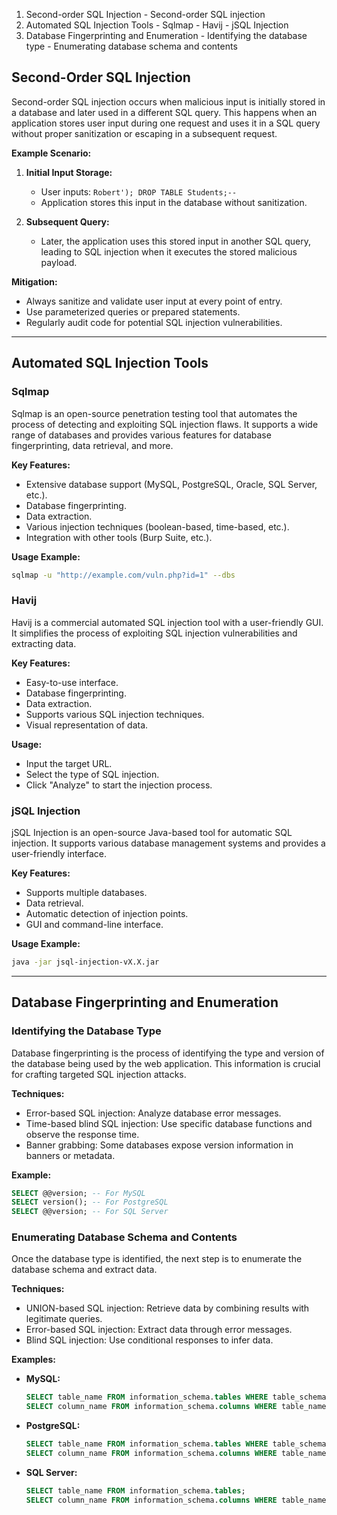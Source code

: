   1. Second-order SQL Injection
	 - Second-order SQL injection
   2. Automated SQL Injection Tools
     - Sqlmap
     - Havij
     - jSQL Injection
   3. Database Fingerprinting and Enumeration
     - Identifying the database type
     - Enumerating database schema and contents
## Second-Order SQL Injection

Second-order SQL injection occurs when malicious input is initially stored in a database and later used in a different SQL query. This happens when an application stores user input during one request and uses it in a SQL query without proper sanitization or escaping in a subsequent request.

**Example Scenario:**
1. **Initial Input Storage:**
   - User inputs: `Robert'); DROP TABLE Students;--`
   - Application stores this input in the database without sanitization.
   
2. **Subsequent Query:**
   - Later, the application uses this stored input in another SQL query, leading to SQL injection when it executes the stored malicious payload.

**Mitigation:**
- Always sanitize and validate user input at every point of entry.
- Use parameterized queries or prepared statements.
- Regularly audit code for potential SQL injection vulnerabilities.

---

## Automated SQL Injection Tools

### Sqlmap
Sqlmap is an open-source penetration testing tool that automates the process of detecting and exploiting SQL injection flaws. It supports a wide range of databases and provides various features for database fingerprinting, data retrieval, and more.

**Key Features:**
- Extensive database support (MySQL, PostgreSQL, Oracle, SQL Server, etc.).
- Database fingerprinting.
- Data extraction.
- Various injection techniques (boolean-based, time-based, etc.).
- Integration with other tools (Burp Suite, etc.).

**Usage Example:**
```bash
sqlmap -u "http://example.com/vuln.php?id=1" --dbs
```

### Havij
Havij is a commercial automated SQL injection tool with a user-friendly GUI. It simplifies the process of exploiting SQL injection vulnerabilities and extracting data.

**Key Features:**
- Easy-to-use interface.
- Database fingerprinting.
- Data extraction.
- Supports various SQL injection techniques.
- Visual representation of data.

**Usage:**
- Input the target URL.
- Select the type of SQL injection.
- Click "Analyze" to start the injection process.

### jSQL Injection
jSQL Injection is an open-source Java-based tool for automatic SQL injection. It supports various database management systems and provides a user-friendly interface.

**Key Features:**
- Supports multiple databases.
- Data retrieval.
- Automatic detection of injection points.
- GUI and command-line interface.

**Usage Example:**
```bash
java -jar jsql-injection-vX.X.jar
```

---

## Database Fingerprinting and Enumeration

### Identifying the Database Type
Database fingerprinting is the process of identifying the type and version of the database being used by the web application. This information is crucial for crafting targeted SQL injection attacks.

**Techniques:**
- Error-based SQL injection: Analyze database error messages.
- Time-based blind SQL injection: Use specific database functions and observe the response time.
- Banner grabbing: Some databases expose version information in banners or metadata.

**Example:**
```sql
SELECT @@version; -- For MySQL
SELECT version(); -- For PostgreSQL
SELECT @@version; -- For SQL Server
```

### Enumerating Database Schema and Contents
Once the database type is identified, the next step is to enumerate the database schema and extract data.

**Techniques:**
- UNION-based SQL injection: Retrieve data by combining results with legitimate queries.
- Error-based SQL injection: Extract data through error messages.
- Blind SQL injection: Use conditional responses to infer data.

**Examples:**
- **MySQL:**
  ```sql
  SELECT table_name FROM information_schema.tables WHERE table_schema='database_name';
  SELECT column_name FROM information_schema.columns WHERE table_name='table_name';
  ```

- **PostgreSQL:**
  ```sql
  SELECT table_name FROM information_schema.tables WHERE table_schema='public';
  SELECT column_name FROM information_schema.columns WHERE table_name='table_name';
  ```

- **SQL Server:**
  ```sql
  SELECT table_name FROM information_schema.tables;
  SELECT column_name FROM information_schema.columns WHERE table_name='table_name';
  ```
